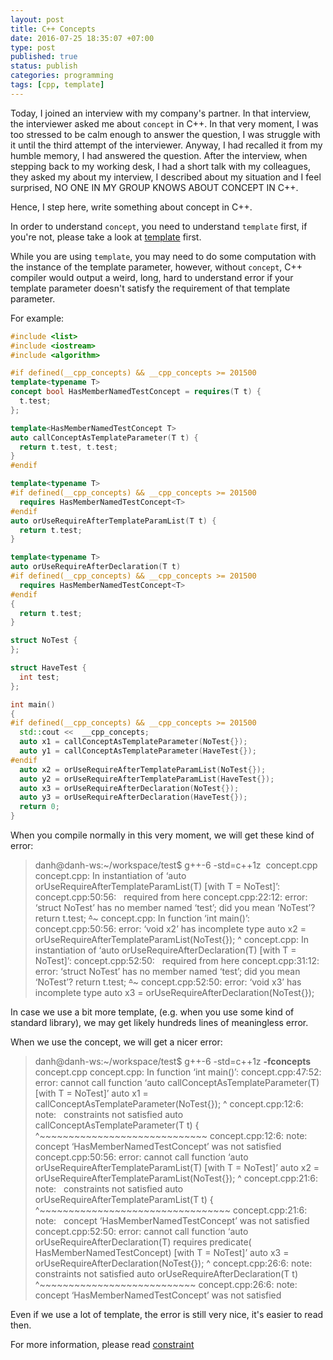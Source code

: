 ```yaml
---
layout: post
title: C++ Concepts
date: 2016-07-25 18:35:07 +07:00
type: post
published: true
status: publish
categories: programming
tags: [cpp, template]
---
```


Today, I joined an interview with my company's partner.
In that interview, the interviewer asked me about `concept` in C++.
In that very moment, I was too stressed to be calm enough to answer the question,
I was struggle with it until the third attempt of the interviewer.
Anyway, I had recalled it from my humble memory, I had answered the question.
After the interview, when stepping back to my working desk,
I had a short talk with my colleagues, they asked my about my interview,
I described about my situation and I feel surprised,
NO ONE IN MY GROUP KNOWS ABOUT CONCEPT IN C++.

Hence, I step here, write something about concept in C++.
<!--excerpt-->

In order to understand <code>concept</code>,
you need to understand <code>template</code> first,
if you're not, please take a look at [template][1] first.

While you are using `template`,
you may need to do some computation with the instance of the template parameter,
however, without <code>concept</code>,
C++ compiler would output a weird, long, hard to understand error
if your template parameter doesn't satisfy the requirement of that template parameter.

For example:

```cpp
#include <list>
#include <iostream>
#include <algorithm>

#if defined(__cpp_concepts) && __cpp_concepts >= 201500 
template<typename T>
concept bool HasMemberNamedTestConcept = requires(T t) {
  t.test;
};

template<HasMemberNamedTestConcept T>
auto callConceptAsTemplateParameter(T t) {
  return t.test, t.test;
}
#endif

template<typename T>
#if defined(__cpp_concepts) && __cpp_concepts >= 201500
  requires HasMemberNamedTestConcept<T>
#endif
auto orUseRequireAfterTemplateParamList(T t) {
  return t.test;
}

template<typename T>
auto orUseRequireAfterDeclaration(T t)
#if defined(__cpp_concepts) && __cpp_concepts >= 201500
  requires HasMemberNamedTestConcept<T>
#endif
{
  return t.test;
}

struct NoTest {
};

struct HaveTest {
  int test;
};

int main()
{
#if defined(__cpp_concepts) && __cpp_concepts >= 201500
  std::cout <<  __cpp_concepts;
  auto x1 = callConceptAsTemplateParameter(NoTest{});
  auto y1 = callConceptAsTemplateParameter(HaveTest{});
#endif
  auto x2 = orUseRequireAfterTemplateParamList(NoTest{});
  auto y2 = orUseRequireAfterTemplateParamList(HaveTest{});
  auto x3 = orUseRequireAfterDeclaration(NoTest{});
  auto y3 = orUseRequireAfterDeclaration(HaveTest{});
  return 0;
}
```

When you compile normally in this very moment, we will get these kind of error:

> danh@danh-ws:~/workspace/test$ g++-6 -std=c++1z  concept.cpp
> concept.cpp: In instantiation of ‘auto orUseRequireAfterTemplateParamList(T) [with T = NoTest]’:
> concept.cpp:50:56:   required from here
> concept.cpp:22:12: error: ‘struct NoTest’ has no member named ‘test’; did you mean ‘NoTest’?
> return t.test;
> ~~^~~~
> concept.cpp: In function ‘int main()’:
> concept.cpp:50:56: error: ‘void x2’ has incomplete type
> auto x2 = orUseRequireAfterTemplateParamList(NoTest{});
> ^
> concept.cpp: In instantiation of ‘auto orUseRequireAfterDeclaration(T) [with T = NoTest]’:
> concept.cpp:52:50:   required from here
> concept.cpp:31:12: error: ‘struct NoTest’ has no member named ‘test’; did you mean ‘NoTest’?
> return t.test;
> ~~^~~~
> concept.cpp:52:50: error: ‘void x3’ has incomplete type
> auto x3 = orUseRequireAfterDeclaration(NoTest{});

In case we use a bit more template,
(e.g. when you use some kind of standard library),
we may get likely hundreds lines of meaningless error.

When we use the concept, we will get a nicer error:

> danh@danh-ws:~/workspace/test$ g++-6 -std=c++1z <strong>-fconcepts</strong> concept.cpp
> concept.cpp: In function ‘int main()’:
> concept.cpp:47:52: error: cannot call function ‘auto callConceptAsTemplateParameter(T) [with T = NoTest]’
> auto x1 = callConceptAsTemplateParameter(NoTest{});
> ^
> concept.cpp:12:6: note:   constraints not satisfied
> auto callConceptAsTemplateParameter(T t) {
> ^~~~~~~~~~~~~~~~~~~~~~~~~~~~~~
> concept.cpp:12:6: note:   concept ‘HasMemberNamedTestConcept<NoTest>’ was not satisfied
> concept.cpp:50:56: error: cannot call function ‘auto orUseRequireAfterTemplateParamList(T) [with T = NoTest]’
> auto x2 = orUseRequireAfterTemplateParamList(NoTest{});
> ^
> concept.cpp:21:6: note:   constraints not satisfied
> auto orUseRequireAfterTemplateParamList(T t) {
> ^~~~~~~~~~~~~~~~~~~~~~~~~~~~~~~~~~
> concept.cpp:21:6: note:   concept ‘HasMemberNamedTestConcept<NoTest>’ was not satisfied
> concept.cpp:52:50: error: cannot call function ‘auto orUseRequireAfterDeclaration(T) requires predicate( HasMemberNamedTestConcept<T>) [with T = NoTest]’
> auto x3 = orUseRequireAfterDeclaration(NoTest{});
> ^
> concept.cpp:26:6: note:   constraints not satisfied
> auto orUseRequireAfterDeclaration(T t)
> ^~~~~~~~~~~~~~~~~~~~~~~~~~~~
> concept.cpp:26:6: note:   concept ‘HasMemberNamedTestConcept<NoTest>’ was not satisfied

Even if we use a lot of template, the error is still very nice, it's easier to read then.

For more information, please read [constraint][2]

[1]: http://en.cppreference.com/w/cpp/language/templates
[2]: http://en.cppreference.com/w/cpp/language/constraints

